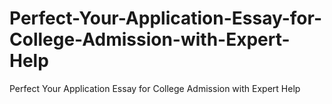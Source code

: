 # Perfect-Your-Application-Essay-for-College-Admission-with-Expert-Help
Perfect Your Application Essay for College Admission with Expert Help
